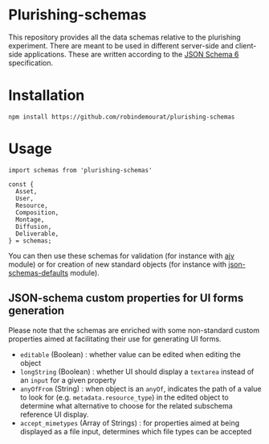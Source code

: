 Plurishing-schemas
===

This repository provides all the data schemas relative to the plurishing experiment. There are meant to be used in different server-side and client-side applications. These are written according to the [JSON Schema 6](http://json-schema.org/specification.html) specification.

# Installation


```
npm install https://github.com/robindemourat/plurishing-schemas
```

# Usage

```
import schemas from 'plurishing-schemas'

const {
  Asset,
  User,
  Resource,
  Composition,
  Montage,
  Diffusion,
  Deliverable,
} = schemas;
```

You can then use these schemas for validation (for instance with [ajv](https://www.npmjs.com/package/ajv) module) or for creation of new standard objects (for instance with [json-schemas-defaults](https://github.com/chute/json-schema-defaults) module).

## JSON-schema custom properties for UI forms generation

Please note that the schemas are enriched with some non-standard custom properties aimed at facilitating their use for generating UI forms.

* `editable` (Boolean) : whether value can be edited when editing the object
* `longString` (Boolean) : whether UI should display a `textarea` instead of an `input` for a given property
* `anyOfFrom` (String) : when object is an `anyOf`, indicates the path of a value to look for (e.g. `metadata.resource_type`) in the edited object to determine what alternative to choose for the related subschema reference UI display.
* `accept_mimetypes` (Array of Strings) : for properties aimed at being displayed as a file input, determines which file types can be accepted

